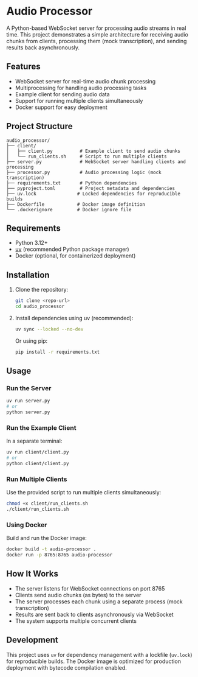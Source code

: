 # Audio Processor

A Python-based WebSocket server for processing audio streams in real time. This project demonstrates a simple architecture for receiving audio chunks from clients, processing them (mock transcription), and sending results back asynchronously.

## Features
- WebSocket server for real-time audio chunk processing
- Multiprocessing for handling audio processing tasks
- Example client for sending audio data
- Support for running multiple clients simultaneously
- Docker support for easy deployment

## Project Structure
```
audio_processor/
├── client/
│   ├── client.py          # Example client to send audio chunks
│   └── run_clients.sh     # Script to run multiple clients
├── server.py              # WebSocket server handling clients and processing
├── processor.py           # Audio processing logic (mock transcription)
├── requirements.txt       # Python dependencies
├── pyproject.toml         # Project metadata and dependencies
├── uv.lock               # Locked dependencies for reproducible builds
├── Dockerfile            # Docker image definition
└── .dockerignore         # Docker ignore file
```

## Requirements
- Python 3.12+
- [uv](https://github.com/astral-sh/uv) (recommended Python package manager)
- Docker (optional, for containerized deployment)

## Installation
1. Clone the repository:
   ```bash
   git clone <repo-url>
   cd audio_processor
   ```
2. Install dependencies using uv (recommended):
   ```bash
   uv sync --locked --no-dev
   ```
   Or using pip:
   ```bash
   pip install -r requirements.txt
   ```

## Usage

### Run the Server
```bash
uv run server.py
# or
python server.py
```

### Run the Example Client
In a separate terminal:
```bash
uv run client/client.py
# or
python client/client.py
```

### Run Multiple Clients
Use the provided script to run multiple clients simultaneously:
```bash
chmod +x client/run_clients.sh
./client/run_clients.sh
```

### Using Docker
Build and run the Docker image:
```bash
docker build -t audio-processor .
docker run -p 8765:8765 audio-processor
```

## How It Works
- The server listens for WebSocket connections on port 8765
- Clients send audio chunks (as bytes) to the server
- The server processes each chunk using a separate process (mock transcription)
- Results are sent back to clients asynchronously via WebSocket
- The system supports multiple concurrent clients

## Development
This project uses `uv` for dependency management with a lockfile (`uv.lock`) for reproducible builds. The Docker image is optimized for production deployment with bytecode compilation enabled.

